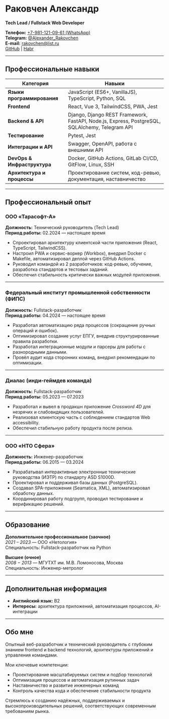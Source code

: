 # Раковчен Александр
**Tech Lead / Fullstack Web Developer**  

**Телефон:** [+7-981-121-09-61 (WhatsApp)](https://api.whatsapp.com/send?phone=79811210961)  
**Telegram:** [@Alexander_Rakovchen](https://t.me/Alexander_Rakovchen)  
**E-mail:** [rakovchen@list.ru](mailto:rakovchen@list.ru)  
[GitHub](https://github.com/AlexRax277) | [Habr](https://career.habr.com/alexander_rakovchen)  

---

## Профессиональные навыки

| Категория                | Навыки                                                                                           |
|--------------------------|--------------------------------------------------------------------------------------------------|
| **Языки программирования** | JavaScript (ES6+, VanillaJS), TypeScript, Python, SQL                                           |
| **Frontend**             | React, Vue 3, TailwindCSS, PWA, Jest                                                             |
| **Backend & API**        | Django, Django REST Framework, FastAPI, Node.js, Express, PostgreSQL, SQLAlchemy, Telegram API   |
| **Тестирование**         | Pytest, Jest                                                                                     |
| **Интеграции и API**     | Swagger, OpenAPI, работа с внешними API                                                          |
| **DevOps & Инфраструктура** | Docker, GitHub Actions, GitLab CI/CD, GitFlow, Linux, SSH                                     |
| **Архитектура и процессы** | Проектирование систем, код-ревью, документация, наставничество                                 |

---

## Профессиональный опыт

### ООО «Тарасофт-А»  
**Должность:** Технический руководитель (Tech Lead)  
**Период работы:** 02.2024 — настоящее время  

- Спроектировал архитектуру клиентской части приложения (React, TypeScript, TailwindCSS).  
- Настроил PWA и сервис-воркер (Workbox), внедрил Docker с Makefile, автоматизировал деплой через GitHub Actions.  
- Руководил командой из 2 разработчиков: код-ревью, обучение, разработка стандартов и тестовых заданий.  
- Обеспечил стабильность критически важных модулей приложения.  

---

### Федеральный институт промышленной собственности (ФИПС)  
**Должность:** Fullstack-разработчик  
**Период работы:** 04.2024 — настоящее время  

- Разработал автоматизацию ряда процессов (сокращение ручных операций и ошибок).  
- Оптимизировал создание услуг ЕПГУ, внедрив структурированные правила разработки.  
- Разработал интеграционные модули и парсеры для работы с разнородными данными.  
- Провёл аудит кода сторонних команд, внедрил рекомендации по оптимизации.  

---

### Диалас (инди-геймдев команда)  
**Должность:** Fullstack-разработчик  
**Период работы:** 05.2023 — 07.2023  

- Разработал и вывел в продакшн приложение *Crossword 4D* для незрячих и слабовидящих пользователей.  
- Реализовал клиентскую часть с соблюдением стандартов Web accessibility.  
- Обеспечил стабильную работу продукта после релиза.  

---

### ООО «НТО Сфера»  
**Должность:** Инженер-разработчик  
**Период работы:** 06.2015 — 03.2024  

- Разрабатывал интерактивные электронные технические руководства (ИЭТР) по стандарту ASD S1000D.  
- Проектировал и поддерживал базы данных (PostgreSQL).  
- Создавал SPA-приложения (Seamatica, XML), автоматизировал обработку данных.  
- Координировал работу подгрупп, проводил тестирование и верификацию решений.  

---

## Образование

**Дополнительное профессиональное (заочное)**  
*2021 – 2023* — ООО «Нетология»  
Специальность: Fullstack-разработчик на Python  

**Высшее (очное)**  
*2008 − 2013* — МГУТХТ им. М.В. Ломоносова, Москва  
Специальность: Инженер-метролог  

---

## Дополнительная информация

- **Английский язык:** B2  
- **Интересы:** архитектура приложений, автоматизация процессов, AI-интеграции  

---

## Обо мне

Опытный веб-разработчик и технический руководитель с глубоким знанием frontend и backend технологий, архитектуры приложений и управления командами.  

Мои ключевые компетенции:  
- Проектирование масштабируемых систем и подбор технологий  
- Оптимизация процессов и автоматизация рутинных задач  
- Наставничество и развитие инженерных команд  
- Контроль качества кода и обеспечение стабильности продукта  

Стремлюсь к созданию надёжных, поддерживаемых и высокопроизводительных решений, соответствующих современным требованиям рынка.